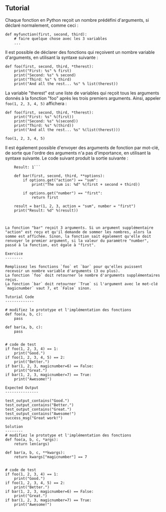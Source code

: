 Tutorial
--------

Chaque fonction en Python reçoit un nombre prédéfini d'arguments, si déclaré normalement, comme ceci :

    def myfunction(first, second, third):
        # faire quelque chose avec les 3 variables
        ...

Il est possible de déclarer des fonctions qui reçoivent un nombre variable d'arguments, en utilisant la syntaxe suivante :

    def foo(first, second, third, *therest):
        print("First: %s" % first)
        print("Second: %s" % second)
        print("Third: %s" % third)
        print("And all the rest... %s" % list(therest))

La variable "therest" est une liste de variables qui reçoit tous les arguments donnés à la fonction "foo" après les trois premiers arguments. Ainsi, appeler `foo(1, 2, 3, 4, 5)` affichera :

    def foo(first, second, third, *therest):
        print("First: %s" %(first))
        print("Second: %s" %(second))
        print("Third: %s" %(third))
        print("And all the rest... %s" %(list(therest)))
    
    foo(1, 2, 3, 4, 5)

Il est également possible d'envoyer des arguments de fonction par mot-clé, de sorte que l'ordre des arguments n'a pas d'importance, en utilisant la syntaxe suivante. Le code suivant produit la sortie suivante : 
```The sum is: 6
    Result: 1```

    def bar(first, second, third, **options):
        if options.get("action") == "sum":
            print("The sum is: %d" %(first + second + third))
    
        if options.get("number") == "first":
            return first
    
    result = bar(1, 2, 3, action = "sum", number = "first")
    print("Result: %d" %(result))



La fonction "bar" reçoit 3 arguments. Si un argument supplémentaire "action" est reçu et qu'il demande de sommer les nombres, alors la somme est affichée. Sinon, la fonction sait également qu'elle doit renvoyer le premier argument, si la valeur du paramètre "number", passé à la fonction, est égale à "first".

Exercice
--------

Remplissez les fonctions `foo` et `bar` pour qu'elles puissent recevoir un nombre variable d'arguments (3 ou plus). 
La fonction `foo` doit retourner le nombre d'arguments supplémentaires reçus. 
La fonction `bar` doit retourner `True` si l'argument avec le mot-clé `magicnumber` vaut 7, et `False` sinon.

Tutorial Code
-------------

# modifiez le prototype et l'implémentation des fonctions
def foo(a, b, c):
    pass

def bar(a, b, c):
    pass


# code de test
if foo(1, 2, 3, 4) == 1:
    print("Good.")
if foo(1, 2, 3, 4, 5) == 2:
    print("Better.")
if bar(1, 2, 3, magicnumber=6) == False:
    print("Great.")
if bar(1, 2, 3, magicnumber=7) == True:
    print("Awesome!")

Expected Output
---------------

test_output_contains("Good.")
test_output_contains("Better.")
test_output_contains("Great.")
test_output_contains("Awesome!")
success_msg("Great work!")

Solution
--------
# modifiez le prototype et l'implémentation des fonctions
def foo(a, b, c, *args):
    return len(args)

def bar(a, b, c, **kwargs):
    return kwargs["magicnumber"] == 7


# code de test
if foo(1, 2, 3, 4) == 1:
    print("Good.")
if foo(1, 2, 3, 4, 5) == 2:
    print("Better.")
if bar(1, 2, 3, magicnumber=6) == False:
    print("Great.")
if bar(1, 2, 3, magicnumber=7) == True:
    print("Awesome!")